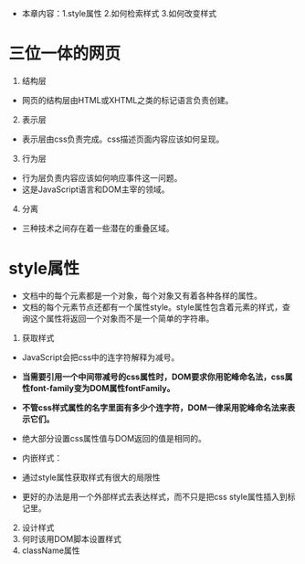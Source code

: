 - 本章内容：1.style属性 2.如何检索样式 3.如何改变样式
# 三位一体的网页
1. 结构层
- 网页的结构层由HTML或XHTML之类的标记语言负责创建。
2. 表示层
- 表示层由css负责完成。css描述页面内容应该如何呈现。
3. 行为层
- 行为层负责内容应该如何响应事件这一问题。
- 这是JavaScript语言和DOM主宰的领域。
4. 分离
- 三种技术之间存在着一些潜在的重叠区域。

# style属性
- 文档中的每个元素都是一个对象，每个对象又有着各种各样的属性。
- 文档的每个元素节点还都有一个属性style。style属性包含着元素的样式，查询这个属性将返回一个对象而不是一个简单的字符串。
1. 获取样式
- JavaScript会把css中的连字符解释为减号。
- **当需要引用一个中间带减号的css属性时，DOM要求你用驼峰命名法，css属性font-family变为DOM属性fontFamily。**
- **不管css样式属性的名字里面有多少个连字符，DOM一律采用驼峰命名法来表示它们。**
- 绝大部分设置css属性值与DOM返回的值是相同的。

- 内嵌样式：
- 通过style属性获取样式有很大的局限性
- 更好的办法是用一个外部样式去表达样式，而不只是把css style属性插入到标记里。
2. 设计样式
3. 何时该用DOM脚本设置样式
4. className属性

